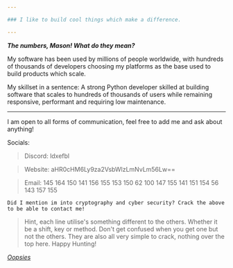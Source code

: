 ```yaml
---

### I like to build cool things which make a difference.

---
```


__*The numbers, Mason! What do they mean?*__

My software has been used by millions of people worldwide, with hundreds of thousands of developers choosing my platforms as the base used to build products which scale.

My skillset in a sentence: A strong Python developer skilled at building software that scales to hundreds of thousands of users while remaining responsive, performant and requiring low maintenance.

---

I am open to all forms of communication, feel free to add me and ask about anything!


Socials:
> Discord: ldxefbl

> Website: aHR0cHM6Ly9za2VsbWlzLmNvLm56Lw==

> Email: 145 164 150 141 156 155 153 150 62 100 147 155 141 151 154 56 143 157 155

`Did I mention im into cryptography and cyber security? Crack the above to be able to contact me!`
> Hint, each line utilise's something different to the others. Whether it be a shift, key or method. Don't get confused when you get one but not the others. They are also all very simple to crack, nothing over the top here. Happy Hunting!


[*Oopsies*](https://github.com/skelmis?q=CTF{1n_pl41n_s1t3})
